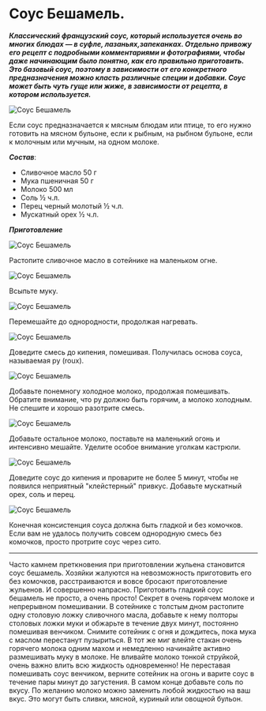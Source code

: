 # Соус Бешамель.

_**Классический французский соус, который используется очень во многих блюдах — в суфле, лазаньях,запеканках. Отдельно привожу его рецепт с подробными комментариями и фотографиями, чтобы даже начинающим было понятно, как его правильно приготовить. Это базовый соус, поэтому в зависимости от его конкретного предназначения можно класть различные специи и добавки. Соус может быть чуть гуще или жиже, в зависимости от рецепта, в котором используется.**_

![Соус Бешамель](/images/Kulinar/Sous/beshamel_8.jpg 'Соус Бешамель')

Если соус предназначается к мясным блюдам или птице, то его нужно готовить на мясном бульоне, если к рыбным, на рыбном бульоне, если к молочным или мучным, на одном молоке.

***Состав***:

- Сливочное масло 50 г
- Мука пшеничная 50 г
- Молоко 500 мл
- Соль ½ ч.л.
- Перец черный молотый ½ ч.л.
- Мускатный орех ½ ч.л.

***Приготовление***

![Соус Бешамель](/images/Kulinar/Sous/beshamel_1.jpg 'Соус Бешамель')

Растопите сливочное масло в сотейнике на маленьком огне.

![Соус Бешамель](/images/Kulinar/Sous/beshamel_2.jpg 'Соус Бешамель')

Всыпьте муку.

![Соус Бешамель](/images/Kulinar/Sous/beshamel_3.jpg 'Соус Бешамель')

Перемешайте до однородности, продолжая нагревать.

![Соус Бешамель](/images/Kulinar/Sous/beshamel_4.jpg 'Соус Бешамель')

Доведите смесь до кипения, помешивая. Получилась основа соуса, называемая ру (roux).

![Соус Бешамель](/images/Kulinar/Sous/beshamel_5.jpg 'Соус Бешамель')

Добавьте понемногу холодное молоко, продолжая помешивать. Обратите внимание, что ру должно быть горячим, а молоко холодным. Не спешите и хорошо разотрите смесь.

![Соус Бешамель](/images/Kulinar/Sous/beshamel_6.jpg 'Соус Бешамель')

Добавьте остальное молоко, поставьте на маленький огонь и интенсивно мешайте. Уделите особое внимание уголкам кастрюли.

![Соус Бешамель](/images/Kulinar/Sous/beshamel_7.jpg 'Соус Бешамель')

Доведите соус до кипения и проварите не более 5 минут, чтобы не появился неприятный "клейстерный" привкус. Добавьте мускатный орех, соль и перец.

![Соус Бешамель](/images/Kulinar/Sous/beshamel_8.jpg 'Соус Бешамель')

Конечная консистенция соуса должна быть гладкой и без комочков. Если вам не удалось получить совсем однородную смесь без комочков, просто протрите соус через сито.

----
Часто камнем преткновения при приготовлении жульена становится соус бешамель. Хозяйки жалуются на невозможность приготовить его без комочков, расстраиваются и вовсе бросают приготовление жульенов. И совершенно напрасно. Приготовить гладкий соус бешамель не просто, а очень просто! Секрет в очень горячем молоке и непрерывном помешивании. В сотейнике с толстым дном растопите одну столовую ложку сливочного масла, добавьте к нему полторы столовых ложки муки и обжарьте в течение двух минут, постоянно помешивая венчиком. Снимите сотейник с огня и дождитесь, пока мука с маслом перестанут пузыриться. В тот же миг влейте стакан очень горячего молока одним махом и немедленно начинайте активно размешивать муку в молоке. Не вливайте молоко тонкой струйкой, очень важно влить всю жидкость одновременно! Не переставая помешивать соус венчиком, верните сотейник на огонь и варите соус в течение пары минут до загустения. В самом конце добавьте соль по вкусу. По желанию молоко можно заменить любой жидкостью на ваш вкус. Это могут быть сливки, мясной, куриный или овощной бульон.
